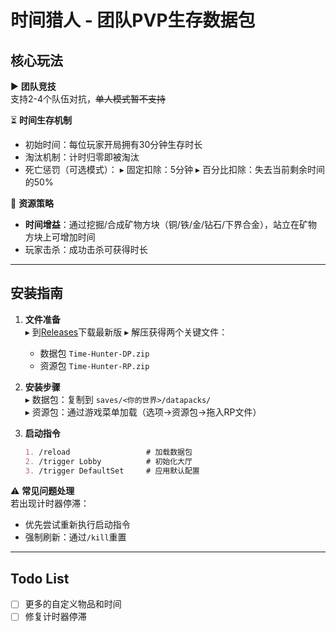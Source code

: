 # 时间猎人 - 团队PVP生存数据包

## 核心玩法
▶ **团队竞技**  
支持2-4个队伍对抗，~~单人模式暂不支持~~

⏳ **时间生存机制**  
- 初始时间：每位玩家开局拥有30分钟生存时长
- 淘汰机制：计时归零即被淘汰
- 死亡惩罚（可选模式）：
  ▸ 固定扣除：5分钟
  ▸ 百分比扣除：失去当前剩余时间的50%

💎 **资源策略**  
 -  **时间增益**：通过挖掘/合成矿物方块（铜/铁/金/钻石/下界合金），站立在矿物方块上可增加时间
 - 玩家击杀：成功击杀可获得时长

---

## 安装指南
1. **文件准备**  
   ▸ 到[Releases](https://github.com/fishlanding/Time-Hunter-Datapack/releases/latest)下载最新版
   ▸ 解压获得两个关键文件：
   - 数据包 `Time-Hunter-DP.zip`
   - 资源包 `Time-Hunter-RP.zip`

3. **安装步骤**  
   ▸ 数据包：复制到 `saves/<你的世界>/datapacks/`  
   ▸ 资源包：通过游戏菜单加载（选项→资源包→拖入RP文件）

4. **启动指令**  
   ```markdown
   1. /reload                 # 加载数据包
   2. /trigger Lobby          # 初始化大厅
   3. /trigger DefaultSet     # 应用默认配置
   ```

⚠️ **常见问题处理**  
若出现计时器停滞：  
 -  优先尝试重新执行启动指令  
 - 强制刷新：通过`/kill`重置

----
## Todo List

- [ ] 更多的自定义物品和时间
- [ ] 修复计时器停滞 
